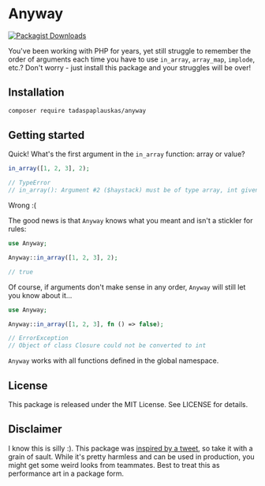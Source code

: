 # Anyway

[![Packagist Downloads](https://img.shields.io/packagist/dm/tadaspaplauskas/anyway)](https://packagist.org/packages/tadaspaplauskas/anyway)

You've been working with PHP for years, yet still struggle to remember the order of arguments each time you have to use `in_array`, `array_map`, `implode`, etc.? Don't worry - just install this package and your struggles will be over!

## Installation

```sh
composer require tadaspaplauskas/anyway
```

## Getting started

Quick! What's the first argument in the `in_array` function: array or value?

```php
in_array([1, 2, 3], 2);

// TypeError
// in_array(): Argument #2 ($haystack) must be of type array, int given
```

Wrong :(

The good news is that `Anyway` knows what you meant and isn't a stickler for rules:

```php
use Anyway;

Anyway::in_array([1, 2, 3], 2);

// true
```

Of course, if arguments don't make sense in any order, `Anyway` will still let you know about it...

```php
use Anyway;

Anyway::in_array([1, 2, 3], fn () => false);

// ErrorException
// Object of class Closure could not be converted to int
```

`Anyway` works with all functions defined in the global namespace.

## License

This package is released under the MIT License. See LICENSE for details.

## Disclaimer

I know this is silly :). This package was [inspired by a tweet](https://twitter.com/aschmelyun/status/1549716246907654144), so take it with a grain of sault. While it's pretty harmless and can be used in production, you might get some weird looks from teammates. Best to treat this as performance art in a package form.

